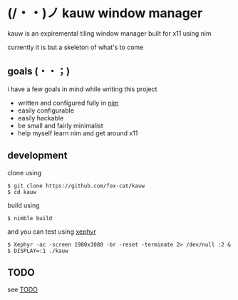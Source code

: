 # (/・・)ノ kauw window manager
kauw is an expiremental tiling window manager built for x11 using nim

currently it is but a skeleton of what's to come

## goals (・・；)
i have a few goals in mind while writing this project
- written and configured fully in [nim]
- easily configurable
- easily hackable
- be small and fairly minimalist
- help myself learn nim and get around x11

  
## development
clone using
```
$ git clone https://github.com/fox-cat/kauw
$ cd kauw
```
build using
```
$ nimble build
```
and you can test using [xephyr]
```
$ Xephyr -ac -screen 1980x1080 -br -reset -terminate 2> /dev/null :2 &
$ DISPLAY=:1 ./kauw
```

## TODO
see [TODO]

[nim]: https://nim-lang.org/
[xephyr]: https://wiki.archlinux.org/index.php/Xephyr
[TODO]: TODO